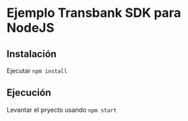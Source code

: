 # Ejemplo Transbank SDK para NodeJS

## Instalación

Ejecutar `npm install`

## Ejecución

Levantar el pryecto usando `npm start`
